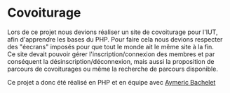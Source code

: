 # Covoiturage

Lors de ce projet nous devions réaliser un site de covoiturage pour l'IUT, afin d'apprendre les bases du PHP. Pour faire cela nous devions respecter des "éecrans" imposés pour que tout le monde ait le même site à la fin. </br>
Ce site devait pouvoir gérer l'inscription/connexion des membres et par conséquent la désinscription/déconnexion, mais aussi la proposition de parcours de covoiturages ou même la 
recherche de parcours disponible.

Ce projet a donc été réalisé en PHP et en équipe avec [Aymeric Bachelet](https://github.com/AymericBachelet)
